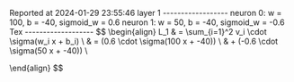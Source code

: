 Reported at 2024-01-29 23:55:46
layer 1 ------------------
neuron 0: w = 100, b = -40, sigmoid_w = 0.6
neuron 1: w = 50, b = -40, sigmoid_w = -0.6
Tex -------------------
$$
\begin{align}
L_1 & = \sum_{i=1}^2 v_i \cdot \sigma(w_i x + b_i) \\ 
& = (0.6 \cdot \sigma(100 x + -40)) \\
& + (-0.6 \cdot \sigma(50 x + -40)) \\

\end{align}
$$